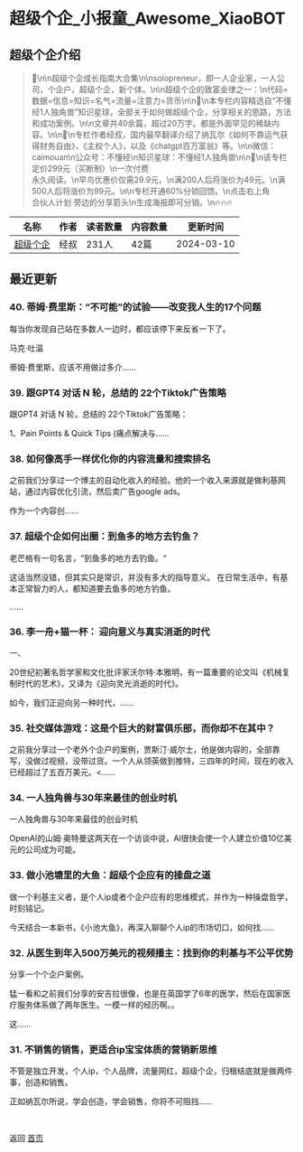 # 超级个企_小报童_Awesome_XiaoBOT

## 超级个企介绍
> 🦄\n\n超级个企成长指南大合集\n\nsolopreneur，即一人企业家，一人公司，个企户，超级个企，新个体。\n\n超级个企的致富金律之一：\n代码=数据=信息=知识=名气=流量=注意力=货币\n\n🦄\n本专栏内容精选自“不懂经1人独角兽”知识星球，全部关于如何做超级个企，分享相关的思路，方法和成功案例。\n\n文章共40余篇，超过20万字。都是外面罕见的稀缺内容。\n\n🦄\n专栏作者经叔，国内最早翻译介绍了纳瓦尔《如何不靠运气获得财务自由》，《主权个人》，以及《chatgpt百万富翁》等。\n\n微信：caimouan\n公众号：不懂经\n知识星球：不懂经1人独角兽\n\n🦄\n该专栏定价299元（买断制）\n一次付费  
永久阅读。\n早鸟优惠价仅需29.9元，\n满200人后将涨价为49元。\n满500人后将涨价为99元。\n\n专栏开通60%分销回馈。\n点击右上角  
合伙人计划 旁边的分享箭头\n生成海报即可分销。\n🔥🔥🔥  
  


|名称|作者|读者数量|内容数量|更新时间|
|---|---|---|---|---|
|[超级个企](https://xiaobot.net/p/solopreneur?refer=0b133df9-27dc-423b-8101-639049001c13)|经叔|231人|42篇|2024-03-10|

## 最近更新
### 40\. 蒂姆·费里斯：“不可能”的试验——改变我人生的17个问题

每当你发现自己站在多数人一边时，都应该停下来反省一下了。

马克·吐温

蒂姆·费里斯，应该不用做过多介......

### 39\. 跟GPT4 对话 N 轮，总结的 22个Tiktok广告策略

跟GPT4 对话 N 轮，总结的 22个Tiktok广告策略：

1、Pain Points & Quick Tips (痛点解决与......

### 38\. 如何像高手一样优化你的内容流量和搜索排名

之前我们分享过一个博主的自动化收入的经验。他的一个收入来源就是做利基网站，通过内容优化引流，然后卖广告google ads。

作为一个内容创......

### 37\. 超级个企如何出圈：到鱼多的地方去钓鱼？

老芒格有一句名言，“到鱼多的地方去钓鱼。“

这话当然没错，但其实只是常识，并没有多大的指导意义。 在日常生活中，有基本正常智力的人，都知道要去鱼多的地方钓鱼。

......

### 36\. 李一舟+猫一杯： 迎向意义与真实消逝的时代

一、

20世纪初著名哲学家和文化批评家沃尔特·本雅明，有一篇重要的论文叫《机械复制时代的艺术》，又译为《迎向灵光消逝的时代》。

如今，我们正迎向另一种时代，......

### 35\. 社交媒体游戏：这是个巨大的财富俱乐部，而你却不在其中？

之前我分享过一个老外个企户的案例，贾斯汀·威尔士，他是做内容的，全部靠写，没做过视频，没带过货。一个人从领英做到推特，三四年的时间，现在的收入已经超过了五百万美元。<......

### 34\. 一人独角兽与30年来最佳的创业时机

一人独角兽与30年来最佳的创业时机

OpenAI的山姆·奥特曼这两天在一个访谈中说，AI很快会使一个人建立价值10亿美元的公司成为可能。

### 33\. 做小池塘里的大鱼：超级个企应有的操盘之道

做一个利基主义者，是个人ip或者个企户应有的思维模式，并作为一种操盘哲学，时刻铭记。

今天结合一本新书，《小池大鱼》，再深入聊聊个人ip的市场切口，如何找......

### 32\. 从医生到年入500万美元的视频播主：找到你的利基与不公平优势

分享一个个企户案例。

猛一看和之前我们分享的安吉拉很像，也是在英国学了6年的医学，然后在国家医疗服务体系做了两年医生。一模一样的经历啊。。

这......

### 31\. 不销售的销售，更适合ip宝宝体质的营销新思维

不管是独立开发，个人ip，个人品牌，流量网红，超级个企，归根结底就是做两件事，创造和销售。

正如纳瓦尔所说，学会创造，学会销售，你将不可阻挡......


<a href="https://github.com/Reno9527/awesome-xiaobot" style="color: white; text-decoration: none;">awesome-xiaobot</a>

返回 [首页](../README.md)

